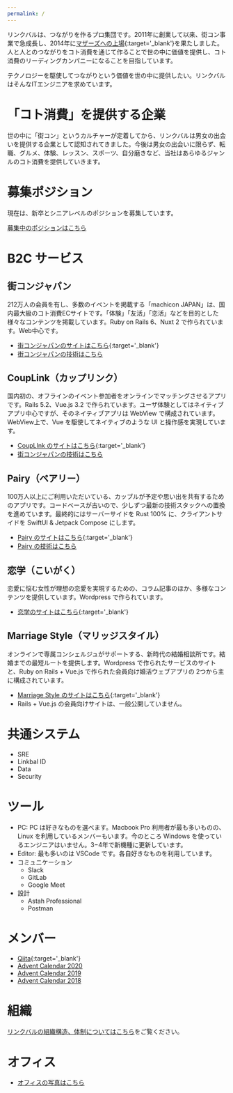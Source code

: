 ```yaml
---
permalink: /
---
```

リンクバルは、つながりを作るプロ集団です。2011年に創業して以来、街コン事業で急成長し、2014年に[マザーズへの上場](https://finance.yahoo.co.jp/quote/6046.T){:target='_blank'}を果たしました。人と人とのつながりをコト消費を通じて作ることで世の中に価値を提供し、コト消費のリーディングカンパニーになることを目指しています。

テクノロジーを駆使してつながりという価値を世の中に提供したい。リンクバルはそんなITエンジニアを求めています。

# 「コト消費」を提供する企業
世の中に「街コン」というカルチャーが定着してから、リンクバルは男女の出会いを提供する企業として認知されてきました。今後は男女の出会いに限らず、転職、グルメ、体験、レッスン、スポーツ、自分磨きなど、当社はあらゆるジャンルのコト消費を提供していきます。

# 募集ポジション
現在は、新卒とシニアレベルのポジションを募集しています。

[募集中のポジションはこちら](/positions/)

# B2C サービス
## 街コンジャパン
212万人の会員を有し、多数のイベントを掲載する「machicon JAPAN」は、国内最大級のコト消費ECサイトです。「体験」「友活」「恋活」などを目的とした様々なコンテンツを掲載しています。Ruby on Rails 6、Nuxt 2 で作られています。Web中心です。

- [街コンジャパンのサイトはこちら](https://machicon.jp/){:target='_blank'}
- [街コンジャパンの技術はこちら](/tech/mj)

## CoupLink（カップリンク）
国内初の、オフラインのイベント参加者をオンラインでマッチングさせるアプリです。Rails 5.2、Vue.js 3.2 で作られています。ユーザ体験としてはネイティブアプリ中心ですが、そのネイティブアプリは WebView で構成されています。WebView上で、Vue を駆使してネイティブのような UI と操作感を実現しています。

- [CoupLInk のサイトはこちら](https://couplink.jp/){:target='_blank'}
- [街コンジャパンの技術はこちら](/tech/cl)

## Pairy（ペアリー）
100万人以上にご利用いただいている、カップルが予定や思い出を共有するためのアプリです。コードベースが古いので、少しずつ最新の技術スタックへの置換を進めています。最終的にはサーバーサイドを Rust 100% に、クライアントサイドを SwiftUI & Jetpack Compose にします。

- [Pairy のサイトはこちら](https://pairy.com/){:target='_blank'}
- [Pairy の技術はこちら](/tech/pairy)

## 恋学（こいがく）
恋愛に悩む女性が理想の恋愛を実現するための、コラム記事のほか、多様なコンテンツを提供しています。Wordpress で作られています。

- [恋学のサイトはこちら](https://koigaku.machicon.jp/){:target='_blank'}

## Marriage Style（マリッジスタイル）
オンラインで専属コンシェルジュがサポートする、新時代の結婚相談所です。結婚までの最短ルートを提供します。Wordpress で作られたサービスのサイトと、Ruby on Rails + Vue.js で作られた会員向け婚活ウェブアプリの 2つから主に構成されています。

- [Marriage Style のサイトはこちら](https://marriage-style.jp/){:target='_blank'}
- Rails + Vue.js の会員向けサイトは、一般公開していません。

# 共通システム
- SRE
- Linkbal ID
- Data
- Security

# ツール
- PC: PC は好きなものを選べます。Macbook Pro 利用者が最も多いものの、Linux を利用しているメンバーもいます。今のところ Windows を使っているエンジニアはいません。3−4年で新機種に更新しています。
- Editor: 最も多いのは VSCode です。各自好きなものを利用しています。
- コミュニケーション
  - Slack
  - GitLab
  - Google Meet
- 設計
  - Astah Professional
  - Postman

# メンバー
- [Qiita](https://qiita.com/organizations/linkbal){:target='_blank'}
- [Advent Calendar 2020](https://qiita.com/advent-calendar/2020/linkbal)
- [Advent Calendar 2019](https://qiita.com/advent-calendar/2019/linkbal)
- [Advent Calendar 2018](https://qiita.com/advent-calendar/2018/linkbal)

# 組織
[リンクバルの組織構造、体制についてはこちら](/teams)をご覧ください。

# オフィス
- [オフィスの写真はこちら](/office)
